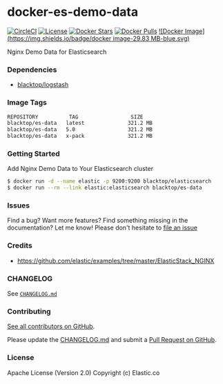 docker-es-demo-data
===================

[![CircleCI](https://circleci.com/gh/blacktop/docker-es-demo-data.png?style=shield)](https://circleci.com/gh/blacktop/docker-es-demo-data)
[![License][license]](http://www.apache.org/licenses/LICENSE-2.0) [![Docker Stars](https://img.shields.io/docker/stars/blacktop/es-data.svg)](https://hub.docker.com/r/blacktop/es-data/) [![Docker Pulls](https://img.shields.io/docker/pulls/blacktop/es-data.svg)](https://hub.docker.com/r/blacktop/es-data/)
[![Docker Image](https://img.shields.io/badge/docker image-29.83 MB-blue.svg)](https://hub.docker.com/r/blacktop/es-data/)

Nginx Demo Data for Elasticsearch

### Dependencies

-	[blacktop/logstash](https://hub.docker.com/r/blacktop/logstash/)

### Image Tags

```bash
REPOSITORY          TAG                 SIZE
blacktop/es-data   latest              321.2 MB
blacktop/es-data   5.0                 321.2 MB
blacktop/es-data   x-pack              321.2 MB
```

### Getting Started

Add Nginx Demo Data to Your Elasticsearch cluster

```bash
$ docker run -d --name elastic -p 9200:9200 blacktop/elasticsearch
$ docker run --rm --link elastic:elasticsearch blacktop/es-data
```

### Issues

Find a bug? Want more features? Find something missing in the documentation? Let me know! Please don't hesitate to [file an issue](https://github.com/blacktop/docker-es-demo-data/issues/new)

### Credits

 * https://github.com/elastic/examples/tree/master/ElasticStack_NGINX

### CHANGELOG

See [`CHANGELOG.md`](https://github.com/blacktop/docker-es-demo-data/blob/master/CHANGELOG.md)

### Contributing

[See all contributors on GitHub](https://github.com/blacktop/docker-es-demo-data/graphs/contributors).

Please update the [CHANGELOG.md](https://github.com/blacktop/docker-es-demo-data/blob/master/CHANGELOG.md) and submit a [Pull Request on GitHub](https://help.github.com/articles/using-pull-requests/).

### License

Apache License (Version 2.0)
Copyright (c) Elastic.co

[license]: https://img.shields.io/badge/licence-Apache%202.0-blue.svg
